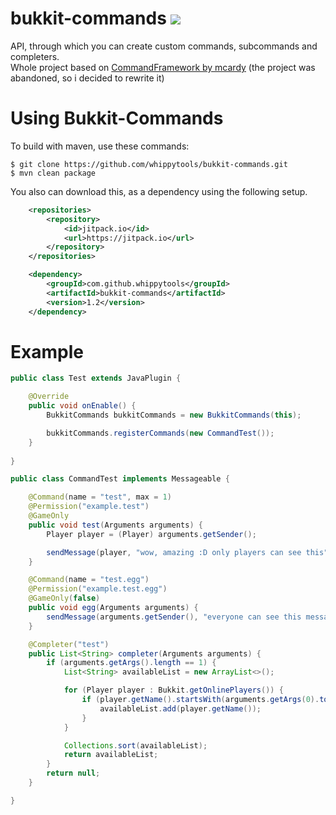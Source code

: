 # bukkit-commands [![](https://jitpack.io/v/whippytools/bukkit-commands.svg)](https://jitpack.io/#whippytools/bukkit-commands)
API, through which you can create custom commands, subcommands and completers.  
Whole project based on [CommandFramework by mcardy](https://github.com/mcardy/CommandFramework) (the project was abandoned, so i decided to rewrite it)

# Using Bukkit-Commands
To build with maven, use these commands:
```shell
$ git clone https://github.com/whippytools/bukkit-commands.git
$ mvn clean package
```

You also can download this, as a dependency using the following setup.
```xml
	<repositories>
		<repository>
		    <id>jitpack.io</id>
		    <url>https://jitpack.io</url>
		</repository>
	</repositories>
```

```xml
	<dependency>
	    <groupId>com.github.whippytools</groupId>
	    <artifactId>bukkit-commands</artifactId>
	    <version>1.2</version>
	</dependency>
```

# Example
```java
public class Test extends JavaPlugin {

    @Override
    public void onEnable() {
        BukkitCommands bukkitCommands = new BukkitCommands(this);

        bukkitCommands.registerCommands(new CommandTest());
    }
    
}
```

```java
public class CommandTest implements Messageable {

    @Command(name = "test", max = 1)
    @Permission("example.test")
    @GameOnly
    public void test(Arguments arguments) {
        Player player = (Player) arguments.getSender();

        sendMessage(player, "wow, amazing :D only players can see this");
    }

    @Command(name = "test.egg")
    @Permission("example.test.egg")
    @GameOnly(false)
    public void egg(Arguments arguments) {
        sendMessage(arguments.getSender(), "everyone can see this message (player and also console) YaY! :D");
    }

    @Completer("test")
    public List<String> completer(Arguments arguments) {
        if (arguments.getArgs().length == 1) {
            List<String> availableList = new ArrayList<>();

            for (Player player : Bukkit.getOnlinePlayers()) {
                if (player.getName().startsWith(arguments.getArgs(0).toLowerCase())) {
                    availableList.add(player.getName());
                }
            }

            Collections.sort(availableList);
            return availableList;
        }
        return null;
    }

}
```


